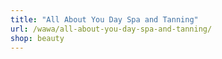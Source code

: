 ```yaml
---
title: "All About You Day Spa and Tanning"
url: /wawa/all-about-you-day-spa-and-tanning/
shop: beauty
---
```

